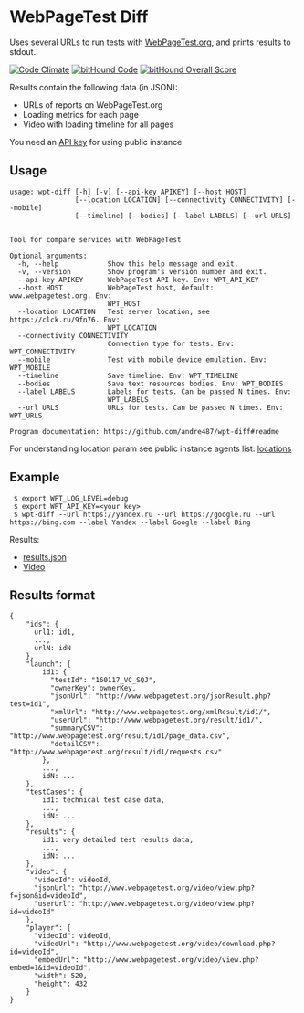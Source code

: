 # WebPageTest Diff
Uses several URLs to run tests with [WebPageTest.org](http://www.webpagetest.org/), and prints results to stdout.

[![Code Climate](https://codeclimate.com/github/andre487/wpt-diff/badges/gpa.svg)](https://codeclimate.com/github/andre487/wpt-diff)
[![bitHound Code](https://www.bithound.io/github/andre487/wpt-diff/badges/code.svg)](https://www.bithound.io/github/andre487/wpt-diff)
[![bitHound Overall Score](https://www.bithound.io/github/andre487/wpt-diff/badges/score.svg)](https://www.bithound.io/github/andre487/wpt-diff)

Results contain the following data (in JSON):
  * URLs of reports on WebPageTest.org
  * Loading metrics for each page
  * Video with loading timeline for all pages

You need an [API key](http://www.webpagetest.org/getkey.php) for using public instance

## Usage
```
usage: wpt-diff [-h] [-v] [--api-key APIKEY] [--host HOST]
                [--location LOCATION] [--connectivity CONNECTIVITY] [--mobile]
                [--timeline] [--bodies] [--label LABELS] [--url URLS]
                

Tool for compare services with WebPageTest

Optional arguments:
  -h, --help            Show this help message and exit.
  -v, --version         Show program's version number and exit.
  --api-key APIKEY      WebPageTest API key. Env: WPT_API_KEY
  --host HOST           WebPageTest host, default: www.webpagetest.org. Env: 
                        WPT_HOST
  --location LOCATION   Test server location, see https://clck.ru/9fn76. Env: 
                        WPT_LOCATION
  --connectivity CONNECTIVITY
                        Connection type for tests. Env: WPT_CONNECTIVITY
  --mobile              Test with mobile device emulation. Env: WPT_MOBILE
  --timeline            Save timeline. Env: WPT_TIMELINE
  --bodies              Save text resources bodies. Env: WPT_BODIES
  --label LABELS        Labels for tests. Can be passed N times. Env: 
                        WPT_LABELS
  --url URLS            URLs for tests. Can be passed N times. Env: WPT_URLS

Program documentation: https://github.com/andre487/wpt-diff#readme
```

For understanding location param see public instance agents list: 
[locations](http://www.webpagetest.org/getLocations.php?f=html&k=A)

## Example
```
 $ export WPT_LOG_LEVEL=debug 
 $ export WPT_API_KEY=<your key> 
 $ wpt-diff --url https://yandex.ru --url https://google.ru --url https://bing.com --label Yandex --label Google --label Bing
```

Results:
  * [results.json](examples/results.json)
  * [Video](http://www.webpagetest.org/video/view.php?embed=1&id=160118_ac785dba5f75107644e25dd03ddcf52e61d12b86)

## Results format
```
{
    "ids": {
      url1: id1,
      ...,
      urlN: idN
    },
    "launch": {
        id1: {
          "testId": "160117_VC_SQJ",
          "ownerKey": ownerKey,
          "jsonUrl": "http://www.webpagetest.org/jsonResult.php?test=id1",
          "xmlUrl": "http://www.webpagetest.org/xmlResult/id1/",
          "userUrl": "http://www.webpagetest.org/result/id1/",
          "summaryCSV": "http://www.webpagetest.org/result/id1/page_data.csv",
          "detailCSV": "http://www.webpagetest.org/result/id1/requests.csv"
        },
        ...,
        idN: ...
    },
    "testCases": {
        id1: technical test case data,
        ...,
        idN: ...
    },
    "results": {
        id1: very detailed test results data, 
        ...,
        idN: ...
    },
    "video": {
      "videoId": videoId,
      "jsonUrl": "http://www.webpagetest.org/video/view.php?f=json&id=videoId",
      "userUrl": "http://www.webpagetest.org/video/view.php?id=videoId"
    },
    "player": {
      "videoId": videoId,
      "videoUrl": "http://www.webpagetest.org/video/download.php?id=videoId",
      "embedUrl": "http://www.webpagetest.org/video/view.php?embed=1&id=videoId",
      "width": 520,
      "height": 432
    }
}
```

